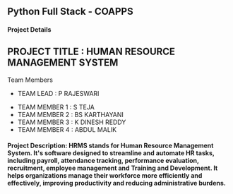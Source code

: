 ## Python Full Stack - COAPPS
#### Project Details
## PROJECT TITLE : HUMAN RESOURCE MANAGEMENT SYSTEM

Team Members
* TEAM LEAD : P RAJESWARI
+ TEAM MEMBER 1 : S TEJA
+ TEAM MEMBER 2 : BS KARTHAYANI
+ TEAM MEMBER 3 : K DINESH REDDY
+ TEAM MEMBER 4 : ABDUL MALIK
#### Project Description:  HRMS stands for Human Resource Management System. It's software designed to streamline and automate HR tasks, including payroll, attendance tracking, performance evaluation, recruitment, employee management and Training and Development. It helps organizations manage their workforce more efficiently and effectively, improving productivity and reducing administrative burdens.
